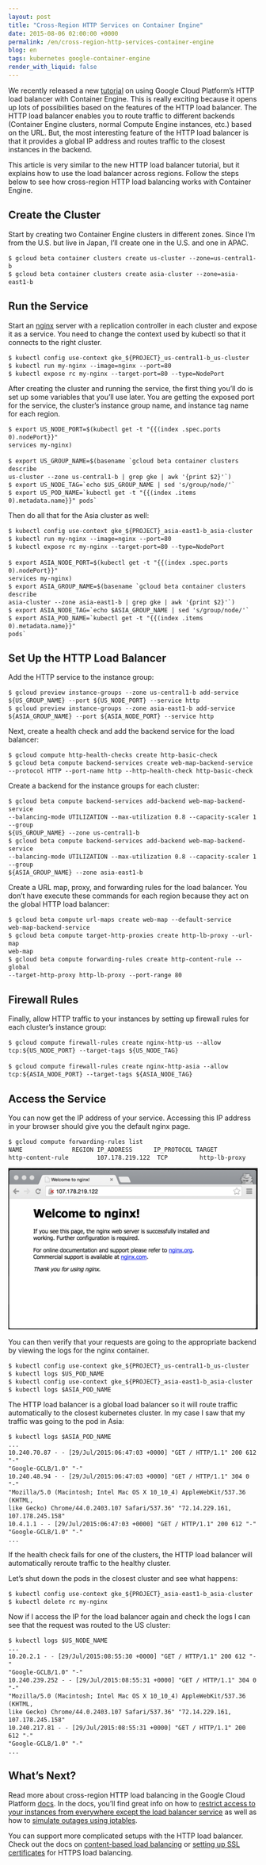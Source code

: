 ```yaml
---
layout: post
title: "Cross-Region HTTP Services on Container Engine"
date: 2015-08-06 02:00:00 +0000
permalink: /en/cross-region-http-services-container-engine
blog: en
tags: kubernetes google-container-engine
render_with_liquid: false
---
```


<!--
Conversion notes (using libgdc version 59):

  * source doc: https://docs.google.com/a/google.com/open?id=1GReoH2_4DGMcSH-kZwsYi8kDWR3M2Vw_8NgvcX0yy70

General notes:
  * NOTE: Check tables and code blocks for accurate conversion.
  * Check for XXX image in any img tags.
  * Please report any bugs (See go/gdocs-convert for more information).
    Note in bug report that this is libgdc version 59.
  * doMarkdown(): 4.346 seconds.
-->

We recently released a new [tutorial](https://cloud.google.com/container-engine/docs/tutorials/http-balancer) on using Google Cloud Platform’s HTTP load balancer with Container Engine.
This is really exciting because it opens up lots of possibilities based on the
features of the HTTP load balancer. The HTTP load balancer enables you to route
traffic to different backends (Container Engine clusters, normal Compute Engine
instances, etc.) based on the URL. But, the most interesting feature of the
HTTP load balancer is that it provides a global IP address and routes traffic
to the closest instances in the backend.

This article is very similar to the new HTTP load balancer tutorial, but it
explains how to use the load balancer across regions. Follow the steps below
to see how cross-region HTTP load balancing works with Container Engine.

## Create the Cluster

Start by creating two Container Engine clusters in different zones. Since I’m
from the U.S. but live in Japan, I’ll create one in the U.S. and one in APAC.

```
$ gcloud beta container clusters create us-cluster --zone=us-central1-b
$ gcloud beta container clusters create asia-cluster --zone=asia-east1-b
```

## Run the Service

Start an [nginx](http://nginx.org/) server with a replication controller in each cluster and expose it as a
service. You need to change the context used by kubectl so that it connects to
the right cluster.

```
$ kubectl config use-context gke_${PROJECT}_us-central1-b_us-cluster
$ kubectl run my-nginx --image=nginx --port=80
$ kubectl expose rc my-nginx --target-port=80 --type=NodePort
```

After creating the cluster and running the service, the first thing you’ll do
is set up some variables that you’ll use later. You are getting the exposed
port for the service, the cluster’s instance group name, and instance tag name
for each region.

```
$ export US_NODE_PORT=$(kubectl get -t "{{(index .spec.ports 0).nodePort}}"
services my-nginx)

$ export US_GROUP_NAME=$(basename `gcloud beta container clusters describe
us-cluster --zone us-central1-b | grep gke | awk '{print $2}'`)
$ export US_NODE_TAG=`echo $US_GROUP_NAME | sed 's/group/node/'`
$ export US_POD_NAME=`kubectl get -t "{{(index .items 0).metadata.name}}" pods`
```

Then do all that for the Asia cluster as well:

```
$ kubectl config use-context gke_${PROJECT}_asia-east1-b_asia-cluster
$ kubectl run my-nginx --image=nginx --port=80
$ kubectl expose rc my-nginx --target-port=80 --type=NodePort

$ export ASIA_NODE_PORT=$(kubectl get -t "{{(index .spec.ports 0).nodePort}}"
services my-nginx)
$ export ASIA_GROUP_NAME=$(basename `gcloud beta container clusters describe
asia-cluster --zone asia-east1-b | grep gke | awk '{print $2}'`)
$ export ASIA_NODE_TAG=`echo $ASIA_GROUP_NAME | sed 's/group/node/'`
$ export ASIA_POD_NAME=`kubectl get -t "{{(index .items 0).metadata.name}}"
pods`
```

## Set Up the HTTP Load Balancer

Add the HTTP service to the instance group:

```
$ gcloud preview instance-groups --zone us-central1-b add-service
${US_GROUP_NAME} --port ${US_NODE_PORT} --service http
$ gcloud preview instance-groups --zone asia-east1-b add-service
${ASIA_GROUP_NAME} --port ${ASIA_NODE_PORT} --service http
```

Next, create a health check and add the backend service for the load balancer:

```
$ gcloud compute http-health-checks create http-basic-check
$ gcloud beta compute backend-services create web-map-backend-service
--protocol HTTP --port-name http --http-health-check http-basic-check
```

Create a backend for the instance groups for each cluster:

```
$ gcloud beta compute backend-services add-backend web-map-backend-service
--balancing-mode UTILIZATION --max-utilization 0.8 --capacity-scaler 1 --group
${US_GROUP_NAME} --zone us-central1-b
$ gcloud beta compute backend-services add-backend web-map-backend-service
--balancing-mode UTILIZATION --max-utilization 0.8 --capacity-scaler 1 --group
${ASIA_GROUP_NAME} --zone asia-east1-b
```

Create a URL map, proxy, and forwarding rules for the load balancer. You don’t
have execute these commands for each region because they act on the global HTTP
load balancer:

```
$ gcloud beta compute url-maps create web-map --default-service
web-map-backend-service
$ gcloud beta compute target-http-proxies create http-lb-proxy --url-map
web-map
$ gcloud beta compute forwarding-rules create http-content-rule --global
--target-http-proxy http-lb-proxy --port-range 80
```

## Firewall Rules

Finally, allow HTTP traffic to your instances by setting up firewall rules for
each cluster’s instance group:

```
$ gcloud compute firewall-rules create nginx-http-us --allow
tcp:${US_NODE_PORT} --target-tags ${US_NODE_TAG}

$ gcloud compute firewall-rules create nginx-http-asia --allow
tcp:${ASIA_NODE_PORT} --target-tags ${ASIA_NODE_TAG}
```

## Access the Service

You can now get the IP address of your service. Accessing this IP address in
your browser should give you the default nginx page.

```
$ gcloud compute forwarding-rules list
NAME              REGION IP_ADDRESS      IP_PROTOCOL TARGET
http-content-rule        107.178.219.122  TCP         http-lb-proxy
```

![Nginx](/assets/images/741/nginx.png)

You can then verify that your requests are going to the appropriate backend by
viewing the logs for the nginx container.

```
$ kubectl config use-context gke_${PROJECT}_us-central1-b_us-cluster
$ kubectl logs $US_POD_NAME
$ kubectl config use-context gke_${PROJECT}_asia-east1-b_asia-cluster
$ kubectl logs $ASIA_POD_NAME
```

The HTTP load balancer is a global load balancer so it will route traffic
automatically to the closest kubernetes cluster. In my case I saw that my
traffic was going to the pod in Asia:

```
$ kubectl logs $ASIA_POD_NAME
...
10.240.70.87 - - [29/Jul/2015:06:47:03 +0000] "GET / HTTP/1.1" 200 612 "-"
"Google-GCLB/1.0" "-"
10.240.48.94 - - [29/Jul/2015:06:47:03 +0000] "GET / HTTP/1.1" 304 0 "-"
"Mozilla/5.0 (Macintosh; Intel Mac OS X 10_10_4) AppleWebKit/537.36 (KHTML,
like Gecko) Chrome/44.0.2403.107 Safari/537.36" "72.14.229.161,
107.178.245.158"
10.4.1.1 - - [29/Jul/2015:06:47:03 +0000] "GET / HTTP/1.1" 200 612 "-"
"Google-GCLB/1.0" "-"
...
```

If the health check fails for one of the clusters, the HTTP load balancer will
automatically reroute traffic to the healthy cluster.

Let’s shut down the pods in the closest cluster and see what happens:

```
$ kubectl config use-context gke_${PROJECT}_asia-east1-b_asia-cluster
$ kubectl delete rc my-nginx
```

Now if I access the IP for the load balancer again and check the logs I can see
that the request was routed to the US cluster:

```
$ kubectl logs $US_NODE_NAME
...
10.20.2.1 - - [29/Jul/2015:08:55:30 +0000] "GET / HTTP/1.1" 200 612 "-"
"Google-GCLB/1.0" "-"
10.240.239.252 - - [29/Jul/2015:08:55:31 +0000] "GET / HTTP/1.1" 304 0 "-"
"Mozilla/5.0 (Macintosh; Intel Mac OS X 10_10_4) AppleWebKit/537.36 (KHTML,
like Gecko) Chrome/44.0.2403.107 Safari/537.36" "72.14.229.161,
107.178.245.158"
10.240.217.81 - - [29/Jul/2015:08:55:31 +0000] "GET / HTTP/1.1" 200 612 "-"
"Google-GCLB/1.0" "-"
...
```

## What’s Next?

Read more about cross-region HTTP load balancing in the Google Cloud Platform [docs](https://cloud.google.com/compute/docs/load-balancing/http/cross-region-example). In the docs, you’ll find great info on how to [restrict access to your instances from everywhere except the load balancer
service](https://cloud.google.com/compute/docs/load-balancing/http/cross-region-example#shut_off_https_access_from_everywhere_but_the_load_balancing_service) as well as how to [simulate outages using iptables](https://cloud.google.com/compute/docs/load-balancing/http/cross-region-example#simulate_an_outage).

You can support more complicated setups with the HTTP load balancer. Check out
the docs on [content-based load balancing](https://cloud.google.com/compute/docs/load-balancing/http/content-based-example) or [setting up SSL certificates](https://cloud.google.com/compute/docs/load-balancing/http/ssl-certificates) for HTTPS load balancing.
